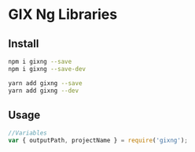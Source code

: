 # GIX Ng Libraries

## Install
```sh
npm i gixng --save
npm i gixng --save-dev

yarn add gixng --save
yarn add gixng --dev
```

## Usage
```javascript
//Variables
var { outputPath, projectName } = require('gixng');


```